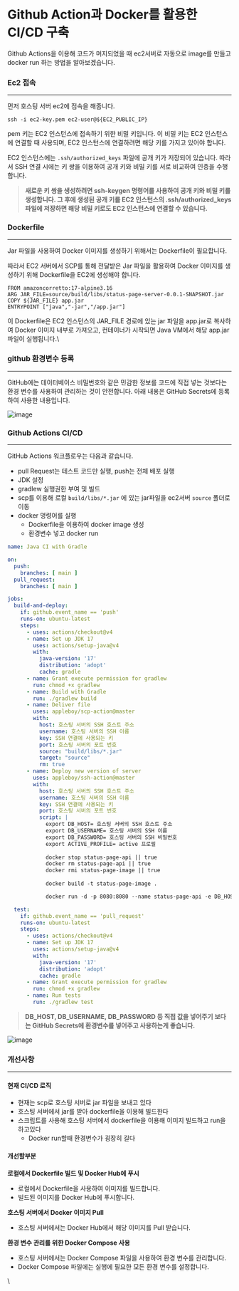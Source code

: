 # Github Action과 Docker를 활용한 CI/CD 구축

Github Actions을 이용해 코드가 머지되었을 때 ec2서버로 자동으로 image를 만들고 docker run 하는 방법을 알아보겠습니다.

### Ec2 접속

***

먼저 호스팅 서버 ec2에 접속을 해줍니다.

```shell
ssh -i ec2-key.pem ec2-user@${EC2_PUBLIC_IP}
```

pem 키는 EC2 인스턴스에 접속하기 위한 비밀 키입니다. 이 비밀 키는 EC2 인스턴스에 연결할 때 사용되며, EC2 인스턴스에 연결하려면 해당 키를 가지고 있어야 합니다.

EC2 인스턴스에는 `.ssh/authorized_keys` 파일에 공개 키가 저장되어 있습니다. 따라서 SSH 연결 시에는 키 쌍을 이용하여 공개 키와 비밀 키를 서로 비교하여 인증을 수행합니다.

> **새로운 키 쌍을 생성하려면 ssh-keygen 명령어를 사용하여 공개 키와 비밀 키를 생성합니다. 그 후에 생성된 공개 키를 EC2 인스턴스의 .ssh/authorized\_keys 파일에 저장하면 해당 비밀 키로도 EC2 인스턴스에 연결할 수 있습니다.**



### Dockerfile

***

Jar 파일을 사용하여 Docker 이미지를 생성하기 위해서는 Dockerfile이 필요합니다.

따라서 EC2 서버에서 SCP를 통해 전달받은 Jar 파일을 활용하여 Docker 이미지를 생성하기 위해 Dockerfile을 EC2에 생성해야 합니다.

```shell
FROM amazoncorretto:17-alpine3.16
ARG JAR_FILE=source/build/libs/status-page-server-0.0.1-SNAPSHOT.jar
COPY ${JAR_FILE} app.jar
ENTRYPOINT ["java","-jar","/app.jar"]
```

이 Dockerfile은 EC2 인스턴스의 JAR\_FILE 경로에 있는 jar 파일을 app.jar로 복사하여 Docker 이미지 내부로 가져오고, 컨테이너가 시작되면 Java VM에서 해당 app.jar 파일이 실행됩니다.\


### github 환경변수 등록

***

GitHub에는 데이터베이스 비밀번호와 같은 민감한 정보를 코드에 직접 넣는 것보다는 환경 변수를 사용하여 관리하는 것이 안전합니다. 아래 내용은 GitHub Secrets에 등록하여 사용한 내용입니다.

![image](https://github.com/rlatmd0829/rlatmd0829.github.io/assets/70622731/19abf86d-cf84-4035-82b8-056d230e52f3)



### Github Actions CI/CD

***

GitHub Actions 워크플로우는 다음과 같습니다.

* pull Request는 테스트 코드만 실행, push는 전체 배포 실행
* JDK 설정
* gradlew 실행권한 부여 및 빌드
* scp를 이용해 로컬 `build/libs/*.jar` 에 있는 jar파일을 ec2서버 `source` 폴더로 이동
* docker 명령어를 실행
  * Dockerfile을 이용하여 docker image 생성
  * 환경변수 넣고 docker run

```yaml
name: Java CI with Gradle

on:
  push:
    branches: [ main ]
  pull_request:
    branches: [ main ]

jobs:
  build-and-deploy:
    if: github.event_name == 'push'
    runs-on: ubuntu-latest
    steps:
      - uses: actions/checkout@v4
      - name: Set up JDK 17
        uses: actions/setup-java@v4
        with:
          java-version: '17'
          distribution: 'adopt'
          cache: gradle
      - name: Grant execute permission for gradlew
        run: chmod +x gradlew
      - name: Build with Gradle
        run: ./gradlew build
      - name: Deliver file
        uses: appleboy/scp-action@master
        with:
          host: 호스팅 서버의 SSH 호스트 주소
          username: 호스팅 서버의 SSH 이름
          key: SSH 연결에 사용되는 키
          port: 호스팅 서버의 포트 번호
          source: "build/libs/*.jar"
          target: "source"
          rm: true
      - name: Deploy new version of server
        uses: appleboy/ssh-action@master
        with:
          host: 호스팅 서버의 SSH 호스트 주소
          username: 호스팅 서버의 SSH 이름
          key: SSH 연결에 사용되는 키
          port: 호스팅 서버의 포트 번호
          script: |
            export DB_HOST= 호스팅 서버의 SSH 호스트 주소
            export DB_USERNAME= 호스팅 서버의 SSH 이름
            export DB_PASSWORD= 호스팅 서버의 SSH 비밀번호
            export ACTIVE_PROFILE= active 프로필
            
            docker stop status-page-api || true
            docker rm status-page-api || true
            docker rmi status-page-image || true
            
            docker build -t status-page-image .

            docker run -d -p 8080:8080 --name status-page-api -e DB_HOST=$DB_HOST -e DB_USERNAME=$DB_USERNAME -e DB_PASSWORD=$DB_PASSWORD -e SPRING_PROFILES_ACTIVE=$ACTIVE_PROFILE status-page-image:latest

  test:
    if: github.event_name == 'pull_request'
    runs-on: ubuntu-latest
    steps:
      - uses: actions/checkout@v4
      - name: Set up JDK 17
        uses: actions/setup-java@v4
        with:
          java-version: '17'
          distribution: 'adopt'
          cache: gradle
      - name: Grant execute permission for gradlew
        run: chmod +x gradlew
      - name: Run tests
        run: ./gradlew test
```

> **DB\_HOST, DB\_USERNAME, DB\_PASSWORD 등 직접 값을 넣어주기 보다는 GitHub Secrets에 환경변수를 넣어주고 사용하는게 좋습니다.**

![image](https://github.com/rlatmd0829/rlatmd0829.github.io/assets/70622731/afbb85f5-6259-47f4-81b1-ced2eedf8e6e)



### 개선사항

***

#### 현재 CI/CD 로직

* 현재는 scp로 호스팅 서버로 jar 파일을 보내고 있다
* 호스팅 서버에서 jar를 받아 dockerfile을 이용해 빌드한다
* 스크립트를 사용해 호스팅 서버에서 dockerfile을 이용해 이미지 빌드하고 run을 하고있다
  * Docker run할때 환경변수가 굉장히 길다

#### 개선할부분

**로컬에서 Dockerfile 빌드 및 Docker Hub에 푸시**

* 로컬에서 Dockerfile을 사용하여 이미지를 빌드합니다.
* 빌드된 이미지를 Docker Hub에 푸시합니다.

**호스팅 서버에서 Docker 이미지 Pull**

* 호스팅 서버에서는 Docker Hub에서 해당 이미지를 Pull 받습니다.

**환경 변수 관리를 위한 Docker Compose 사용**

* 호스팅 서버에서는 Docker Compose 파일을 사용하여 환경 변수를 관리합니다.
* Docker Compose 파일에는 실행에 필요한 모든 환경 변수를 설정합니다.

\
